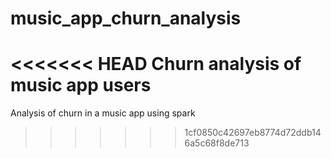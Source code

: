 # music_app_churn_analysis
<<<<<<< HEAD
Churn analysis of music app users
=======
Analysis of churn in a music app using spark
>>>>>>> 1cf0850c42697eb8774d72ddb146a5c68f8de713
